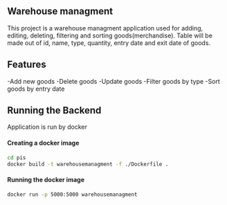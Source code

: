 ## Warehouse managment

This project is a warehouse managment application used for adding, editing, deleting, filtering and sorting goods(merchandise). Table will be made out of id, name, type, quantity, entry date and exit date of goods. 

## Features
-Add new goods
-Delete goods
-Update goods
-Filter goods by type
-Sort goods by entry date

## Running the Backend
Application is run by docker

#### Creating a docker image
```sh
cd pis
docker build -t warehousemanagment -f ./Dockerfile .
```

#### Running the docker image
```sh
docker run -p 5000:5000 warehousemanagment
```